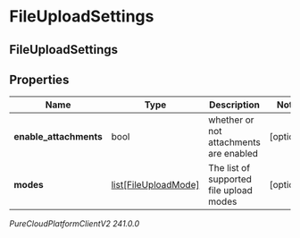 # FileUploadSettings

## FileUploadSettings

## Properties

|Name | Type | Description | Notes|
|------------ | ------------- | ------------- | -------------|
| **enable_attachments** | bool | whether or not attachments are enabled | [optional] |
| **modes** | [list[FileUploadMode]](FileUploadMode) | The list of supported file upload modes | [optional] |



_PureCloudPlatformClientV2 241.0.0_
